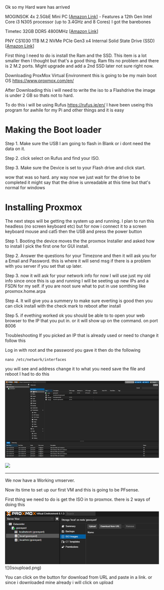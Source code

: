 Ok so my Hard ware has arrived


MOGINSOK 4x 2.5GbE Mini PC [[Amazon Link](https://amzn.to/4aKXqXf)] - Features a 12th Gen Intel Core i3 N305 processor (up to 3.4GHz and 8 Cores) I got the barebones

Timetec 32GB DDR5 4800MHz [[Amazon Link](https://amzn.to/48tV9y7)] 

PNY CS1030 1TB M.2 NVMe PCIe Gen3 x4 Internal Solid State Drive (SSD) [[Amazon Link](https://amzn.to/3HeBu9C)]

First thing I need to do is install the Ram and the SSD. This item is a lot smaller then I thought but that's a good thing. Ram fits no problem and there is 2 M.2 ports. Might upgrade and add a 2nd SSD later not sure right now. 

Downloading ProxMox Virtual Environment this is going to be my main boot OS
https://www.proxmox.com/en/

After Downloading this i will need to write the iso to a Flashdrive the image is under 2 GB so thats not to hard.

To do this i will be using Rufus https://rufus.ie/en/ I have been useing this program for awhile for my Pi and other things and it is easy


# Making the Boot loader

Step 1. Make sure the USB I am going to flash in Blank or i dont need the data on it.

Step 2. click select on Rufus and find your ISO. 

Step 3. Make sure the Device is set to your Flash drive and click start.

wow that was so hard. any way now we just wait for the drive to be completed it might say that the drive is unreadable at this time but that's normal for windows

# Installing Proxmox

The next steps will be getting the system up and running. I plan to run this headless (no screen keyboard etc) but for now i connect it to a screen keyboard mouse and cat5 then the USB and press the power button

Step 1. Booting the device moves the the proxmox Installer and asked how to install I pick the first one for GUI install. 

Step 2. Answer the questions for your Timezone  and then it will ask you for a Email and Password. this is where it will send msg if there is a problem with you server if you set that up later.

Step 3. now it will ask for your network info for now I will use just my old info since once this is up and running I will be seeting up new IPs and a FSDN for my self. if you are noot sure what to put in use somthing like proxmox.home.arpa

Step 4. It will give you a summery to make sure everting is good then you can click install with the check mark to reboot after install

Step 5. if evething worked ok you should be able to to open your web browser to the IP that you put in. or it will show up on the command. on port 8006

Troubleshooting 
If you picked an IP that is already used or need to change it follow this

Log in with root and the password you gave it then do the following

```
nano /etc/network/interfaces
```

you will see and address change it to what you need save the file and reboot I had to do this

<img src="/Projects/images/proxmoxhome.png">

![](proxmoxhome.png)

---

We now have a Working vmserver.

Now its time to set up our first VM and this is going to be PFsense.

First thing we need to do is get the ISO in to proxmox. there is 2 ways of doing this

<img src="/Projects/images/isoupload.png">
![](isoupload.png)

You can click on the button for download from URL and paste in a link. or since i downloaded mine already i will click on upload